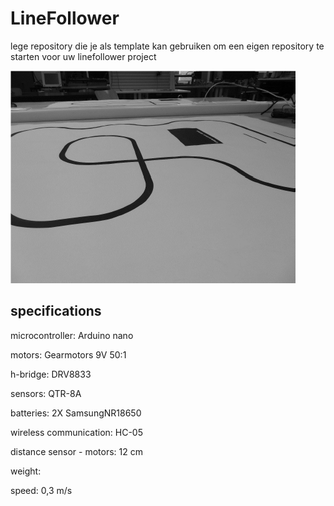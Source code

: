 # LineFollower

lege repository die je als template kan gebruiken om een eigen repository te starten voor uw linefollower project

![A description of my image](images/empty.png)

  
## specifications

microcontroller: Arduino nano

motors: Gearmotors 9V 50:1

h-bridge: DRV8833

sensors: QTR-8A

batteries: 2X SamsungNR18650

wireless communication: HC-05

distance sensor - motors: 12 cm

weight:

speed: 0,3 m/s

